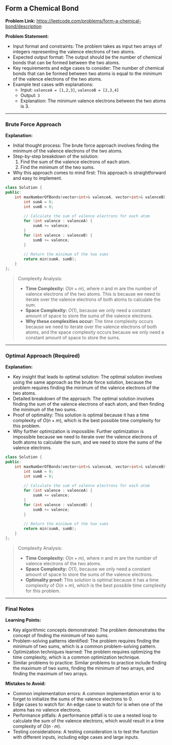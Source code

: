 ## Form a Chemical Bond
**Problem Link:** https://leetcode.com/problems/form-a-chemical-bond/description

**Problem Statement:**
- Input format and constraints: The problem takes as input two arrays of integers representing the valence electrons of two atoms.
- Expected output format: The output should be the number of chemical bonds that can be formed between the two atoms.
- Key requirements and edge cases to consider: The number of chemical bonds that can be formed between two atoms is equal to the minimum of the valence electrons of the two atoms.
- Example test cases with explanations:
  - Input: `valenceA = [1,2,3]`, `valenceB = [2,3,4]`
  - Output: `3`
  - Explanation: The minimum valence electrons between the two atoms is 3.

---

### Brute Force Approach
**Explanation:**
- Initial thought process: The brute force approach involves finding the minimum of the valence electrons of the two atoms.
- Step-by-step breakdown of the solution:
  1. Find the sum of the valence electrons of each atom.
  2. Find the minimum of the two sums.
- Why this approach comes to mind first: This approach is straightforward and easy to implement.

```cpp
class Solution {
public:
    int maxNumberOfBonds(vector<int>& valenceA, vector<int>& valenceB) {
        int sumA = 0;
        int sumB = 0;
        
        // Calculate the sum of valence electrons for each atom
        for (int valence : valenceA) {
            sumA += valence;
        }
        for (int valence : valenceB) {
            sumB += valence;
        }
        
        // Return the minimum of the two sums
        return min(sumA, sumB);
    }
};
```

> Complexity Analysis:
> - **Time Complexity:** $O(n + m)$, where $n$ and $m$ are the number of valence electrons of the two atoms. This is because we need to iterate over the valence electrons of both atoms to calculate the sum.
> - **Space Complexity:** $O(1)$, because we only need a constant amount of space to store the sums of the valence electrons.
> - **Why these complexities occur:** The time complexity occurs because we need to iterate over the valence electrons of both atoms, and the space complexity occurs because we only need a constant amount of space to store the sums.

---

### Optimal Approach (Required)
**Explanation:**
- Key insight that leads to optimal solution: The optimal solution involves using the same approach as the brute force solution, because the problem requires finding the minimum of the valence electrons of the two atoms.
- Detailed breakdown of the approach: The optimal solution involves finding the sum of the valence electrons of each atom, and then finding the minimum of the two sums.
- Proof of optimality: This solution is optimal because it has a time complexity of $O(n + m)$, which is the best possible time complexity for this problem.
- Why further optimization is impossible: Further optimization is impossible because we need to iterate over the valence electrons of both atoms to calculate the sum, and we need to store the sums of the valence electrons.

```cpp
class Solution {
public:
    int maxNumberOfBonds(vector<int>& valenceA, vector<int>& valenceB) {
        int sumA = 0;
        int sumB = 0;
        
        // Calculate the sum of valence electrons for each atom
        for (int valence : valenceA) {
            sumA += valence;
        }
        for (int valence : valenceB) {
            sumB += valence;
        }
        
        // Return the minimum of the two sums
        return min(sumA, sumB);
    }
};
```

> Complexity Analysis:
> - **Time Complexity:** $O(n + m)$, where $n$ and $m$ are the number of valence electrons of the two atoms.
> - **Space Complexity:** $O(1)$, because we only need a constant amount of space to store the sums of the valence electrons.
> - **Optimality proof:** This solution is optimal because it has a time complexity of $O(n + m)$, which is the best possible time complexity for this problem.

---

### Final Notes

**Learning Points:**
- Key algorithmic concepts demonstrated: The problem demonstrates the concept of finding the minimum of two sums.
- Problem-solving patterns identified: The problem requires finding the minimum of two sums, which is a common problem-solving pattern.
- Optimization techniques learned: The problem requires optimizing the time complexity, which is a common optimization technique.
- Similar problems to practice: Similar problems to practice include finding the maximum of two sums, finding the minimum of two arrays, and finding the maximum of two arrays.

**Mistakes to Avoid:**
- Common implementation errors: A common implementation error is to forget to initialize the sums of the valence electrons to 0.
- Edge cases to watch for: An edge case to watch for is when one of the atoms has no valence electrons.
- Performance pitfalls: A performance pitfall is to use a nested loop to calculate the sum of the valence electrons, which would result in a time complexity of $O(n \cdot m)$.
- Testing considerations: A testing consideration is to test the function with different inputs, including edge cases and large inputs.